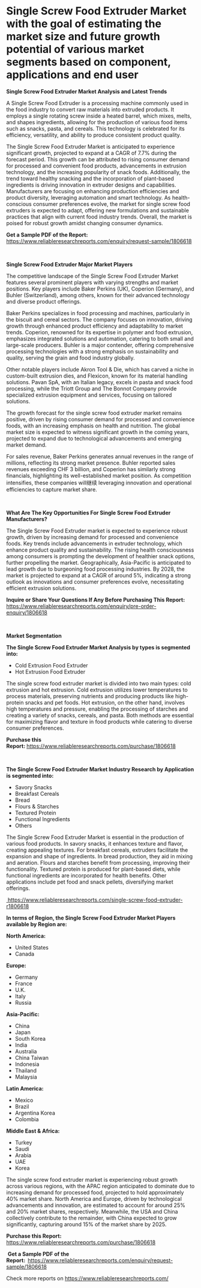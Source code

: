 <p><h1>Single Screw Food Extruder Market with the goal of estimating the market size and future growth potential of various market segments based on component, applications and end user</h1></p><p><strong>Single Screw Food Extruder Market Analysis and Latest Trends</strong></p>
<p><p>A Single Screw Food Extruder is a processing machine commonly used in the food industry to convert raw materials into extruded products. It employs a single rotating screw inside a heated barrel, which mixes, melts, and shapes ingredients, allowing for the production of various food items such as snacks, pasta, and cereals. This technology is celebrated for its efficiency, versatility, and ability to produce consistent product quality.</p><p>The Single Screw Food Extruder Market is anticipated to experience significant growth, projected to expand at a CAGR of 7.7% during the forecast period. This growth can be attributed to rising consumer demand for processed and convenient food products, advancements in extrusion technology, and the increasing popularity of snack foods. Additionally, the trend toward healthy snacking and the incorporation of plant-based ingredients is driving innovation in extruder designs and capabilities. Manufacturers are focusing on enhancing production efficiencies and product diversity, leveraging automation and smart technology. As health-conscious consumer preferences evolve, the market for single screw food extruders is expected to adapt, offering new formulations and sustainable practices that align with current food industry trends. Overall, the market is poised for robust growth amidst changing consumer dynamics.</p></p>
<p><strong>Get a Sample PDF of the Report:&nbsp;</strong> <a href="https://www.reliableresearchreports.com/enquiry/request-sample/1806618?utm_campaign=2327&utm_medium=2&utm_source=Github&utm_content=ia&utm_term=17022025&utm_id=single-screw-food-extruder">https://www.reliableresearchreports.com/enquiry/request-sample/1806618</a></p>
<p>&nbsp;</p>
<p><strong>Single Screw Food Extruder Major Market Players</strong></p>
<p><p>The competitive landscape of the Single Screw Food Extruder Market features several prominent players with varying strengths and market positions. Key players include Baker Perkins (UK), Coperion (Germany), and Buhler (Switzerland), among others, known for their advanced technology and diverse product offerings.</p><p>Baker Perkins specializes in food processing and machines, particularly in the biscuit and cereal sectors. The company focuses on innovation, driving growth through enhanced product efficiency and adaptability to market trends. Coperion, renowned for its expertise in polymer and food extrusion, emphasizes integrated solutions and automation, catering to both small and large-scale producers. Buhler is a major contender, offering comprehensive processing technologies with a strong emphasis on sustainability and quality, serving the grain and food industry globally.</p><p>Other notable players include Akron Tool & Die, which has carved a niche in custom-built extrusion dies, and Flexicon, known for its material handling solutions. Pavan SpA, with an Italian legacy, excels in pasta and snack food processing, while the Triott Group and The Bonnot Company provide specialized extrusion equipment and services, focusing on tailored solutions.</p><p>The growth forecast for the single screw food extruder market remains positive, driven by rising consumer demand for processed and convenience foods, with an increasing emphasis on health and nutrition. The global market size is expected to witness significant growth in the coming years, projected to expand due to technological advancements and emerging market demand.</p><p>For sales revenue, Baker Perkins generates annual revenues in the range of millions, reflecting its strong market presence. Buhler reported sales revenues exceeding CHF 3 billion, and Coperion has similarly strong financials, highlighting its well-established market position. As competition intensifies, these companies will继续 leveraging innovation and operational efficiencies to capture market share.</p></p>
<p>&nbsp;</p>
<p><strong>What Are The Key Opportunities For Single Screw Food Extruder Manufacturers?</strong></p>
<p><p>The Single Screw Food Extruder market is expected to experience robust growth, driven by increasing demand for processed and convenience foods. Key trends include advancements in extruder technology, which enhance product quality and sustainability. The rising health consciousness among consumers is prompting the development of healthier snack options, further propelling the market. Geographically, Asia-Pacific is anticipated to lead growth due to burgeoning food processing industries. By 2028, the market is projected to expand at a CAGR of around 5%, indicating a strong outlook as innovations and consumer preferences evolve, necessitating efficient extrusion solutions.</p></p>
<p><strong>Inquire or Share Your Questions If Any Before Purchasing This Report:</strong> <a href="https://www.reliableresearchreports.com/enquiry/pre-order-enquiry/1806618?utm_campaign=2327&utm_medium=2&utm_source=Github&utm_content=ia&utm_term=17022025&utm_id=single-screw-food-extruder">https://www.reliableresearchreports.com/enquiry/pre-order-enquiry/1806618</a></p>
<p>&nbsp;</p>
<p><strong>Market Segmentation</strong></p>
<p><strong>The Single Screw Food Extruder Market Analysis by types is segmented into:</strong></p>
<p><ul><li>Cold Extrusion Food Extruder</li><li>Hot Extrusion Food Extruder</li></ul></p>
<p><p>The single screw food extruder market is divided into two main types: cold extrusion and hot extrusion. Cold extrusion utilizes lower temperatures to process materials, preserving nutrients and producing products like high-protein snacks and pet foods. Hot extrusion, on the other hand, involves high temperatures and pressure, enabling the processing of starches and creating a variety of snacks, cereals, and pasta. Both methods are essential for maximizing flavor and texture in food products while catering to diverse consumer preferences.</p></p>
<p><strong>Purchase this Report:&nbsp;</strong><a href="https://www.reliableresearchreports.com/purchase/1806618?utm_campaign=2327&utm_medium=2&utm_source=Github&utm_content=ia&utm_term=17022025&utm_id=single-screw-food-extruder">https://www.reliableresearchreports.com/purchase/1806618</a></p>
<p>&nbsp;</p>
<p><strong>The Single Screw Food Extruder Market Industry Research by Application is segmented into:</strong></p>
<p><ul><li>Savory Snacks</li><li>Breakfast Cereals</li><li>Bread</li><li>Flours & Starches</li><li>Textured Protein</li><li>Functional Ingredients</li><li>Others</li></ul></p>
<p><p>The Single Screw Food Extruder Market is essential in the production of various food products. In savory snacks, it enhances texture and flavor, creating appealing textures. For breakfast cereals, extruders facilitate the expansion and shape of ingredients. In bread production, they aid in mixing and aeration. Flours and starches benefit from processing, improving their functionality. Textured protein is produced for plant-based diets, while functional ingredients are incorporated for health benefits. Other applications include pet food and snack pellets, diversifying market offerings.</p></p>
<p><a href="https://www.reliableresearchreports.com/single-screw-food-extruder-r1806618?utm_campaign=2327&utm_medium=2&utm_source=Github&utm_content=ia&utm_term=17022025&utm_id=single-screw-food-extruder">&nbsp;https://www.reliableresearchreports.com/single-screw-food-extruder-r1806618</a></p>
<p><strong>In terms of Region, the Single Screw Food Extruder Market Players available by Region are:</strong></p>
<p>
    <p> <strong> North America: </strong>
        <ul>
            <li>United States</li>
            <li>Canada</li>
        </ul>
        </p> 
    <p> <strong> Europe: </strong>
        <ul>
            <li>Germany</li>
            <li>France</li>
            <li>U.K.</li>
            <li>Italy</li>
            <li>Russia</li>
        </ul>
        </p> 
    <p> <strong> Asia-Pacific: </strong>
        <ul>
            <li>China</li>
            <li>Japan</li>
            <li>South Korea</li>
            <li>India</li>
            <li>Australia</li>
            <li>China Taiwan</li>
            <li>Indonesia</li>
            <li>Thailand</li>
            <li>Malaysia</li>
        </ul>
        </p> 
    <p> <strong> Latin America: </strong>
        <ul>
            <li>Mexico</li>
            <li>Brazil</li>
            <li>Argentina Korea</li>
            <li>Colombia</li>
        </ul>
        </p> 
    <p> <strong> Middle East & Africa: </strong>
        <ul>
            <li>Turkey</li>
            <li>Saudi</li>
            <li>Arabia</li>
            <li>UAE</li>
            <li>Korea</li>
        </ul>
    </p>
    </p>
<p><p>The single screw food extruder market is experiencing robust growth across various regions, with the APAC region anticipated to dominate due to increasing demand for processed food, projected to hold approximately 40% market share. North America and Europe, driven by technological advancements and innovation, are estimated to account for around 25% and 20% market shares, respectively. Meanwhile, the USA and China collectively contribute to the remainder, with China expected to grow significantly, capturing around 15% of the market share by 2025.</p></p>
<p><strong>Purchase this Report: </strong><a href="https://www.reliableresearchreports.com/purchase/1806618?utm_campaign=2327&utm_medium=2&utm_source=Github&utm_content=ia&utm_term=17022025&utm_id=single-screw-food-extruder">https://www.reliableresearchreports.com/purchase/1806618</a></p>
<p>&nbsp;<strong>Get a Sample PDF of the Report:&nbsp;&nbsp;</strong><a href="https://www.reliableresearchreports.com/enquiry/request-sample/1806618?utm_campaign=2327&utm_medium=2&utm_source=Github&utm_content=ia&utm_term=17022025&utm_id=single-screw-food-extruder">https://www.reliableresearchreports.com/enquiry/request-sample/1806618</a></p>
<p><strong></strong></p>
<p>Check more reports on <a href="https://www.reliableresearchreports.com/?utm_campaign=2327&utm_medium=2&utm_source=Github&utm_content=ia&utm_term=17022025&utm_id=single-screw-food-extruder">https://www.reliableresearchreports.com/</a></p>